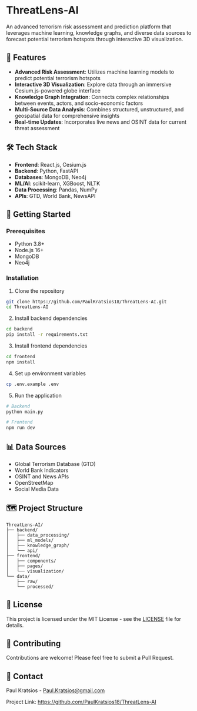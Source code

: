 # ThreatLens-AI

An advanced terrorism risk assessment and prediction platform that leverages machine learning, knowledge graphs, and diverse data sources to forecast potential terrorism hotspots through interactive 3D visualization.

## 🌟 Features

- **Advanced Risk Assessment**: Utilizes machine learning models to predict potential terrorism hotspots
- **Interactive 3D Visualization**: Explore data through an immersive Cesium.js-powered globe interface
- **Knowledge Graph Integration**: Connects complex relationships between events, actors, and socio-economic factors
- **Multi-Source Data Analysis**: Combines structured, unstructured, and geospatial data for comprehensive insights
- **Real-time Updates**: Incorporates live news and OSINT data for current threat assessment

## 🛠️ Tech Stack

- **Frontend**: React.js, Cesium.js
- **Backend**: Python, FastAPI
- **Databases**: MongoDB, Neo4j
- **ML/AI**: scikit-learn, XGBoost, NLTK
- **Data Processing**: Pandas, NumPy
- **APIs**: GTD, World Bank, NewsAPI

## 🚀 Getting Started

### Prerequisites

- Python 3.8+
- Node.js 16+
- MongoDB
- Neo4j

### Installation

1. Clone the repository
```bash
git clone https://github.com/PaulKratsios18/ThreatLens-AI.git
cd ThreatLens-AI
```

2. Install backend dependencies
```bash
cd backend
pip install -r requirements.txt
```

3. Install frontend dependencies
```bash
cd frontend
npm install
```

4. Set up environment variables
```bash
cp .env.example .env
```

5. Run the application
```bash
# Backend
python main.py

# Frontend
npm run dev
```

## 📊 Data Sources

- Global Terrorism Database (GTD)
- World Bank Indicators
- OSINT and News APIs
- OpenStreetMap
- Social Media Data

## 🗺️ Project Structure

```
ThreatLens-AI/
├── backend/
│   ├── data_processing/
│   ├── ml_models/
│   ├── knowledge_graph/
│   └── api/
├── frontend/
│   ├── components/
│   ├── pages/
│   └── visualization/
└── data/
    ├── raw/
    └── processed/
```

## 📝 License

This project is licensed under the MIT License - see the [LICENSE](LICENSE) file for details.

## 🤝 Contributing

Contributions are welcome! Please feel free to submit a Pull Request.

## 📧 Contact

Paul Kratsios - Paul.Kratsios@gmail.com

Project Link: https://github.com/PaulKratsios18/ThreatLens-AI